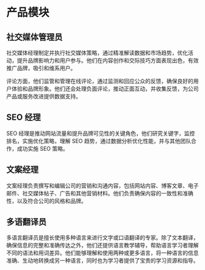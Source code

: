 # 产品模块

## 社交媒体管理员

社交媒体经理制定并执行社交媒体策略，通过精准解读数据和市场趋势，优化活动，提升品牌影响力和用户参与。他们在内容创作和交际技巧方面表现出色，有效推广品牌，吸引和维系用户。

评论方面，他们监管和管理在线评论，通过监测和回应公众的反馈，确保良好的用户体验和品牌形象。他们还会处理负面评论，推动正面互动，并收集反馈，为公司产品或服务改进提供数据支持。

## SEO 经理

SEO 经理是推动网站流量和提升品牌可见性的关键角色，他们研究关键字，监控排名，实施优化策略，理解 SEO 趋势，通过数据分析优化性能，并与其他团队合作，成功实施 SEO 策略。

## 文案经理

文案经理负责撰写和编辑公司的营销和沟通内容，包括网站内容、博客文章、电子邮件、社交媒体帖子、广告和其他营销材料。他们负责确保内容的一致性和准确性，以及符合公司的风格和品牌。

## 多语翻译员

多语言翻译员是擅长使用多种语言来进行文字或口语翻译的专家。除了文本翻译，确保信息的完整和准确传达之外，他们还提供语言教学辅导，帮助语言学习者理解不同的语法和用词差异。他们能够理解和使用两种或更多语言，将一种语言的信息准确、生动地转换成另一种语言，同时也为学习者提供了宝贵的学习资源和指导。
